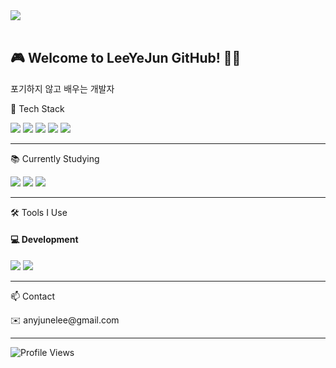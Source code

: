 <div align="Left">
  <img src="https://github.com/user-attachments/assets/3716e1e6-4df7-4ac0-96cf-22df0320e317" style="Size: 100px;" />
</div>

<br/>

<h2 align="Left">🎮 Welcome to LeeYeJun GitHub! 👨‍💻</h2>
<p align="Left">포기하지 않고 배우는 개발자</p>

🧰 Tech Stack
<p align="Left">
  <img src="https://img.shields.io/badge/Unity-000000?style=for-the-badge&logo=unity&logoColor=white"/>
  <img src="https://img.shields.io/badge/HTML5-E34F26?style=for-the-badge&logo=html5&logoColor=white"/>
  <img src="https://img.shields.io/badge/CSS-1572B6?style=for-the-badge&logo=css3&logoColor=white"/>
  <img src="https://img.shields.io/badge/C%23-239120?style=for-the-badge&logo=c-sharp&logoColor=white"/>
  <img src="https://img.shields.io/badge/Python-3776AB?style=for-the-badge&logo=python&logoColor=white"/>
</p>

---

📚 Currently Studying
<p align="Left">
  <img src="https://img.shields.io/badge/C%23-239120?style=for-the-badge&logo=c-sharp&logoColor=white"/>
  <img src="https://img.shields.io/badge/SQL-003B57?style=for-the-badge&logo=sqlite&logoColor=white"/>
  <img src="https://img.shields.io/badge/Python-3776AB?style=for-the-badge&logo=python&logoColor=white"/>
</p>

---

🛠 Tools I Use
#### 💻 Development

<p align="Left">
  <img src="https://img.shields.io/badge/GitHub-181717?style=for-the-badge&logo=github&logoColor=white"/>
  <img src="https://img.shields.io/badge/Notion-000000?style=for-the-badge&logo=notion&logoColor=white"/>
</p>

---

📫 Contact
<p align="Left">
  ✉️ anyjunelee@gmail.com
</p>

---

<div align="Left">
  <img src="https://komarev.com/ghpvc/?username=oka1313&style=flat-square&color=blue" alt="Profile Views"/>
</div>
